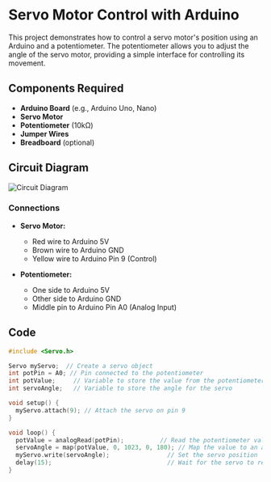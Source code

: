 # Servo Motor Control with Arduino

This project demonstrates how to control a servo motor's position using an Arduino and a potentiometer. The potentiometer allows you to adjust the angle of the servo motor, providing a simple interface for controlling its movement.

## Components Required

- **Arduino Board** (e.g., Arduino Uno, Nano)
- **Servo Motor**
- **Potentiometer** (10kΩ)
- **Jumper Wires**
- **Breadboard** (optional)

## Circuit Diagram

![Circuit Diagram](https://example.com/circuit-diagram.png) <!-- Replace with actual circuit diagram link -->

### Connections

- **Servo Motor:**
  - Red wire to Arduino 5V
  - Brown wire to Arduino GND
  - Yellow wire to Arduino Pin 9 (Control)

- **Potentiometer:**
  - One side to Arduino 5V
  - Other side to Arduino GND
  - Middle pin to Arduino Pin A0 (Analog Input)

## Code

```cpp
#include <Servo.h>

Servo myServo;  // Create a servo object
int potPin = A0; // Pin connected to the potentiometer
int potValue;     // Variable to store the value from the potentiometer
int servoAngle;   // Variable to store the angle for the servo

void setup() {
  myServo.attach(9); // Attach the servo on pin 9
}

void loop() {
  potValue = analogRead(potPin);          // Read the potentiometer value
  servoAngle = map(potValue, 0, 1023, 0, 180); // Map the value to an angle (0-180)
  myServo.write(servoAngle);                // Set the servo position
  delay(15);                                // Wait for the servo to reach the position
}
